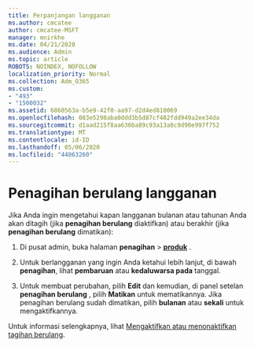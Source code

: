 ```yaml
---
title: Perpanjangan langganan
ms.author: cmcatee
author: cmcatee-MSFT
manager: mnirkhe
ms.date: 04/21/2020
ms.audience: Admin
ms.topic: article
ROBOTS: NOINDEX, NOFOLLOW
localization_priority: Normal
ms.collection: Adm_O365
ms.custom:
- "493"
- "1500032"
ms.assetid: 6860563a-b5e9-42f0-aa97-d2d4ed810069
ms.openlocfilehash: 083e5298aba0ddd3b5d87cf482fdd949a2ee34da
ms.sourcegitcommit: d1aad215f8aa636ba89c93a13a0c9d90e997f752
ms.translationtype: MT
ms.contentlocale: id-ID
ms.lasthandoff: 05/06/2020
ms.locfileid: "44063260"
---
```

# <a name="subscription-recurring-billing"></a>Penagihan berulang langganan

Jika Anda ingin mengetahui kapan langganan bulanan atau tahunan Anda akan ditagih (jika **penagihan berulang** diaktifkan) atau berakhir (jika **penagihan berulang** dimatikan):
  
1. Di pusat admin, buka halaman **penagihan** \> **[produk](https://go.microsoft.com/fwlink/p/?linkid=842054)** .

2. Untuk berlangganan yang ingin Anda ketahui lebih lanjut, di bawah **penagihan**, lihat **pembaruan** atau **kedaluwarsa pada** tanggal.

4. Untuk membuat perubahan, pilih **Edit** dan kemudian, di panel setelan **penagihan berulang** , pilih **Matikan** untuk mematikannya. Jika penagihan berulang sudah dimatikan, pilih **bulanan** atau **sekali** untuk mengaktifkannya.

Untuk informasi selengkapnya, lihat [Mengaktifkan atau menonaktifkan tagihan berulang](https://docs.microsoft.com/office365/admin/subscriptions-and-billing/renew-your-subscription).